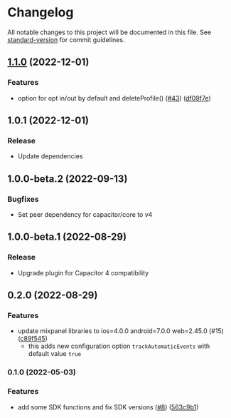 # Changelog

All notable changes to this project will be documented in this file. See [standard-version](https://github.com/conventional-changelog/standard-version) for commit guidelines.

## [1.1.0](https://github.com/houseninjadojo/capacitor-mixpanel/compare/capacitor-mixpanel-v1.0.1...capacitor-mixpanel-v1.1.0) (2022-12-01)


### Features

* option for opt in/out by default and deleteProfile() ([#43](https://github.com/houseninjadojo/capacitor-mixpanel/issues/43)) ([df09f7e](https://github.com/houseninjadojo/capacitor-mixpanel/commit/df09f7ed37a399dd1d8cadc47bf8721ce4e620a2))

## 1.0.1 (2022-12-01)

### Release

* Update dependencies

## 1.0.0-beta.2 (2022-09-13)

### Bugfixes

* Set peer dependency for capacitor/core to v4

## 1.0.0-beta.1 (2022-08-29)

### Release

* Upgrade plugin for Capacitor 4 compatibility

## 0.2.0 (2022-08-29)

### Features

* update mixpanel libraries to ios=4.0.0 android=7.0.0 web=2.45.0 (#15) ([c89f545](https://github.com/houseninjadojo/capacitor-mixpanel/commit/c89f545))
  * this adds new configuration option `trackAutomaticEvents` with default value `true`

### 0.1.0 (2022-05-03)

### Features

* add some SDK functions and fix SDK versions ([#8](https://github.com/houseninjadojo/capacitor-mixpanel/issues/8)) ([563c9b1](https://github.com/houseninjadojo/capacitor-mixpanel/commit/563c9b17a37c201764526fb3f16b9357af881954))
